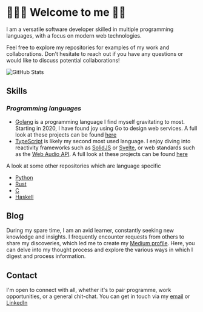 # 👨🏿‍💻 **Welcome to me** 👋🏿

<!-- add github banners -->

I am a versatile software developer skilled in multiple programming languages, with a focus on modern web technologies.

Feel free to explore my repositories for examples of my work and collaborations. Don't hesitate to reach out if you have any questions or would like to discuss potential collaborations!

![GitHub Stats](https://github-readme-stats.vercel.app/api?username=adoublef&hide=stars&count_private=true&show_icons=true)

## Skills

### *Programming languages*

- [Golang](https://go.dev/) is a programming language I find myself gravitating to most. Starting in 2020, I have found joy using Go to design web services. A full look at these projects can be found [here](https://github.com/hyphengolang) 
- [TypeScript](https://www.typescriptlang.org/) is likely my second most used language. I enjoy diving into reactivity frameworks such as [SolidJS](https://www.solidjs.com/) or [Svelte](https://svelte.dev/), or web standards such as the [Web Audio API](https://developer.mozilla.org/en-US/docs/Web/API/Web_Audio_API). A full look at these projects can be found [here](https://github.com/hyphenode) 

A look at some other repositories which are language specific

- [Python](https://github.com/hyphenpython)
- [Rust](https://github.com/hyphenrust)
- [C](https://github.com/hyphenclang)
- [Haskell](https://github.com/hyphenhaskell)

<!-- 
- Programming Languages: JavaScript, Python, Java
- Front-end Development: HTML, CSS, React, Vue.js
- Back-end Development: Node.js, Express, Django
- Database Technologies: MySQL, MongoDB
- DevOps Tools: Git, Docker, Jenkins
- Cloud Platforms: AWS, Azure
- Testing Frameworks: Jest, Selenium
 -->

## Blog

During my spare time, I am an avid learner, constantly seeking new knowledge and insights. I frequently encounter requests from others to share my discoveries, which led me to create my [Medium profile](https://medium.com/@kristopherab). Here, you can delve into my thought process and explore the various ways in which I digest and process information.

## Contact

I'm open to connect with all, whether it's to pair programme, work opportunities, or a general chit-chat. You can get in touch via my [email](mailto:kristopherab@gmail.com) or [LinkedIn](https://www.linkedin.com/in/kraffulbrown/)